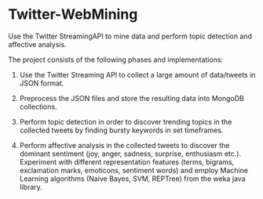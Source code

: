 # Twitter-WebMining
Use the Twitter StreamingAPI to mine data and perform topic detection and affective analysis.

The project consists of the following phases and implementations:

1. Use the Twitter Streaming API to collect a large amount of data/tweets in JSON format.

2. Preprocess the JSON files and store the resulting data into MongoDB collections.

3. Perform topic detection in order to discover trending topics in the collected tweets by finding bursty keywords in set timeframes.

4. Perform affective analysis in the collected tweets to discover the dominant sentiment (joy, anger, sadness, surprise, enthusiasm etc.). Experiment with different representation features (terms, bigrams, exclamation marks, emoticons, sentiment words) and employ Machine Learning algorithms (Naive Bayes, SVM, REPTree) from the weka java library.
